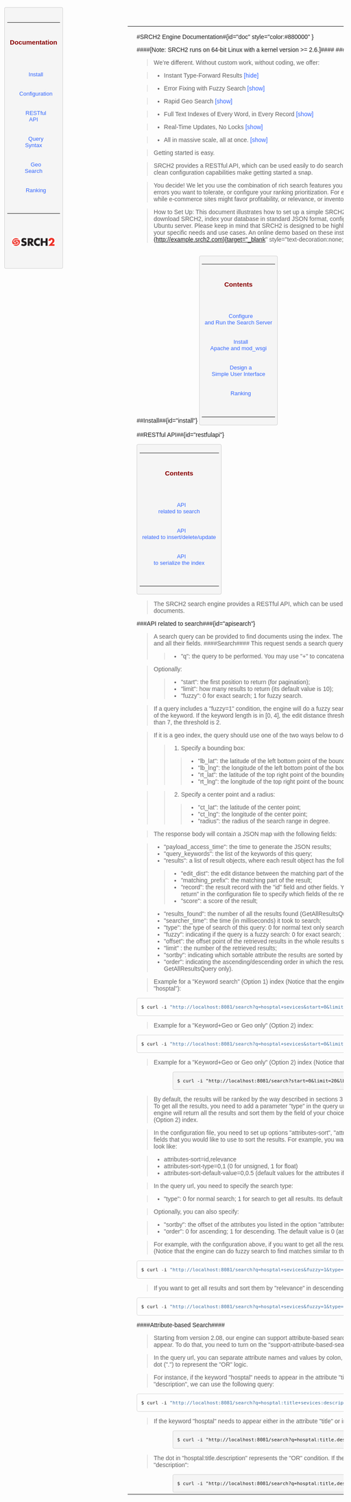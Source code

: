 <link rel="stylesheet" href="highlight/styles/default.css">
<script src="highlight/highlight.pack.js"></script>
<script>hljs.initHighlightingOnLoad();</script>
<link rel="shortcut icon" href="images/tab_icon.png" >

<script>
    function display(value){
		//<p id='InstantTypeForward'><div style="width:500px" id="bigBox"><div style="float:left;  max-width:200px;"><p id="InstantTypeForward_exp" style="face:arial; font-size:15">Is your instant search instant? If not, it's costing you. Each keystroke adds strain to your servers. Slow or low relevance means people don't find what they are looking for. Inefficient search is expensive.</p></div><div style="float:right; vertical-align:middle" id="InstantTypeForward_img"><img src="./images/InstantTypeForward.png"></div></div></p>
		var TEXT = document.getElementById(value + "_text").innerHTML;
		html = "";
		html += "<div style='width:500px' id='bigBox'>"
		html += "<div style='float:left;  max-width:200px;'><p id='InstantTypeForward_exp' style='face:arial; font-size:15'>"
		html += TEXT; 		
		html += "</p></div>";
		html +=	"<div style='float:right; vertical-align:middle' id='InstantTypeForward_img'>";
		html += "<img src='images/" + value + ".png' ></div>";
		html += "</div>";
        document.getElementById(value).innerHTML = html;

        html = "";
        html += "<span onclick=hide('"+value+"');> [hide]</span>";
        document.getElementById(value+"_main").innerHTML = html;
    }

    function hide(value){
        document.getElementById(value).innerHTML = "";
        html = "<span onclick=display('"+value+"');> [show]</span>";
        document.getElementById(value + "_main").innerHTML = html;
    }
</script>
<body onload="display('InstantTypeForward');">
<font face="Arial">

<p id="InstantTypeForward_text" hidden>Is your instant search instant? If not, it's costing you. Each keystroke adds strain to your servers. Slow or low relevance means people don't find what they are looking for. Inefficient search is expensive.</p>
<p id="fuzzySearch_text" hidden>Ever make a typo when you've searched? Ever guess how to spell a name? We can help you. Fuzzy techniques find what you want, even if you make a mistake.</p>
<p id="geoSearch_text" hidden>SRCH2's patented indexing methods enable to rapidly find locations as you type.</p>
<p id="fullTextSearch_text" hidden>Try this. Search for "paint products" at a major home improvement retailer. No instant recommendations. Why? Relevance requires a full-text search. Other Search tools don't do this. They rely on search patterns, rather than a true search of every word in your database.</p>
<p id="realTimeUpdates_text" hidden>How long does it take after a database is updated before those new items appear in search results? How about no time at all?</p>
<p id="customRankings_text" hidden>Results can be configured so that you show what's important. Prioritize by conversion, or inventory, or timeliness. It's your search, so you choose.</p>


<table><tr>
	
<td style="width:14%"> 
<div id="content">
<table><tbody><tr><td>
<div><h3><a style="text-decoration: none;color:#880000" href="#doc">Documentation</a></h3></div>

&nbsp;&nbsp;&nbsp;<a style="text-decoration: none;color:#3366FF" href="#install">Install</a><br><br>
&nbsp;&nbsp;&nbsp;<a style="text-decoration: none;color:#3366FF" href="configuration.html"/>Configuration</a><br><br>
&nbsp;&nbsp;&nbsp;<a style="text-decoration: none;color:#3366FF" href="#restfulapi"/>RESTful API</a><br><br>
&nbsp;&nbsp;&nbsp;<a style="text-decoration: none;color:#3366FF" href="querysyntax.html"/>Query Syntax</a><br><br>
&nbsp;&nbsp;&nbsp;<a style="text-decoration: none;color:#3366FF" href="#geo">Geo Search</a></br><br>
&nbsp;&nbsp;&nbsp;<a style="text-decoration: none;color:#3366FF" href="#ranking">Ranking</a></br><br>
</td></tr></tbody></table>

<span ><a  href="http://www.srch2.com" target="_blankt"><img  style="width:100px" src="images/logo.png" /></a></span></br></br>
</div>
</td>
<td style="width:86%">

#SRCH2 Engine Documentation#{id="doc" style="color:#880000" }

####[Note: SRCH2 runs on 64-bit Linux with a kernel version >= 2.6.]####
###Introduction###{id="intro"}

>   We’re different. Without custom work, without coding, we offer:


>   *   <p style="display: inline">Instant Type-Forward Results<span id="InstantTypeForward_main" style="display: inline; cursor: pointer; color:#3366FF;"> <span  onclick="hide('InstantTypeForward');">[hide]</span></span></p>
>       <p id='InstantTypeForward'></p>

>   *   <p style="display: inline">Error Fixing with Fuzzy Search<span id="fuzzySearch_main" style="display: inline; cursor: pointer; color:#3366FF;"> <span onclick="display('fuzzySearch');"> [show]</span></span></p>
>       <p id='fuzzySearch'></p>

>   *   <p style="display: inline">Rapid Geo Search<span id="geoSearch_main" style="display: inline; cursor: pointer; color:#3366FF;"><span onclick="display('geoSearch');" > [show]</span></span></p>
>       <p id='geoSearch'></p>

>   *   <p style="display: inline">Full Text Indexes of Every Word, in Every Record<span id="fullTextSearch_main" style="display: inline; cursor: pointer; color:#3366FF;"><span onclick="display('fullTextSearch');"> [show]</span></span></p>
>       <p id='fullTextSearch'></p>

>   *   <p style="display: inline">Real-Time Updates, No Locks<span id="realTimeUpdates_main" style="display: inline; cursor: pointer; color:#3366FF;"><span  onclick="display('realTimeUpdates');"> [show]</span></span></p>
>       <p id='realTimeUpdates'></p>

>   *   <p style="display: inline">All in massive scale, all at once.<span id="customRankings_main" style="display: inline; cursor: pointer; color:#3366FF;"><span onclick="display('customRankings');"> [show]</span></span></p>
>       <p id='customRankings'></p>


>   Getting started is easy.
 
>   SRCH2 provides a RESTful API, which can be used easily to do search queries, insert new documents, and delete existing documents. These clean configuration capabilities make getting started a snap.


>   You decide! We let you use the combination of rich search features you care about most. Easy configuration is the whole point. Decide how many errors you want to tolerate, or configure your ranking prioritization. For example, news and social sites might put the most recent records on top, while e-commerce sites might favor profitability, or relevance, or inventory in stock.

 
>   How to Set Up:
>   This document illustrates how to set up a simple SRCH2 implementation. We’ll take you through all the basic steps required to download SRCH2, index your database in standard JSON format, configure search features, and run your search server. SRCH2 runs on a Linux Ubuntu server. Please keep in mind that SRCH2 is designed to be highly configurable, so while this will get you started, we hope you tune it to your specific needs and use cases. An online demo based on these instructions is available at [http://example.srch2.com](http://example.srch2.com){target="_blank" style="text-decoration:none;"}. Enjoy!
</br>
##Install##{id="install"}
<div id="indexTable"><table><tbody><tr><td>
<div><h3><a style="text-decoration: none;color:#880000" href="#doc">Contents</a></h3></div>

&nbsp;&nbsp;&nbsp;<a style="text-decoration: none;color:#3366FF" href="#serverConfig">Configure and Run the Search Server</a><br><br>
&nbsp;&nbsp;&nbsp;<a style="text-decoration: none;color:#3366FF" href="#wsgi"/>Install Apache and mod_wsgi</a><br><br>
&nbsp;&nbsp;&nbsp;<a style="text-decoration: none;color:#3366FF" href="#UI">Design a Simple User Interface</a></br><br>
&nbsp;&nbsp;&nbsp;<a style="text-decoration: none;color:#3366FF" href="#ranking">Ranking</a></br><br>
</td></tr></tbody></table></div>




##RESTful API##{id="restfulapi"}
<div id="indexTable"><table><tbody><tr><td>
<div><h3><a style="text-decoration: none;color:#880000" href="#doc">Contents</a></h3></div>

&nbsp;&nbsp;&nbsp;<a style="text-decoration: none;color:#3366FF" href="#apisearch">API related to search</a><br><br>
&nbsp;&nbsp;&nbsp;<a style="text-decoration: none;color:#3366FF" href="#apiinsert"/>API related to insert/delete/update</a><br><br>
&nbsp;&nbsp;&nbsp;<a style="text-decoration: none;color:#3366FF" href="#apiserialize">API to serialize the index</a></br><br>
</td></tr></tbody></table></div>


>   The SRCH2 search engine provides a RESTful API, which can be used easily to do search queries, insert new documents, and delete existing documents.

###API related to search###{id="apisearch"}
>   A search query can be provided to find documents using the index. The search results contain document identifiers (provided at indexing time) and all their fields. 
####Search####
>   This request sends a search query string that contains:
>>  *   "q": the query to be performed. You may use "+" to concatenate multiple keywords.

>   Optionally:
>>  *   "start": the first position to return (for pagination);
>>  *   "limit": how many results to return (its default value is 10);
>>  *   "fuzzy": 0 for exact search; 1 for fuzzy search.

>   If a query includes a "fuzzy=1" condition, the engine will do a fuzzy search automatically by using a normalized edit distance based on the length of the keyword. If the keyword length is in [0, 4], the edit distance threshold is 0; if the length is in [5, 7], the threshold is 1; if the length is more than 7, the threshold is 2.

>   If it is a geo index, the query should use one of the two ways below to define a geo region to search on:
>>  1.  Specify a bounding box:
>>> *   "lb_lat": the latitude of the left bottom point of the bounding box;
>>> *   "lb_lng": the longitude of the left bottom point of the bounding box;
>>> *   "rt_lat": the latitude of the top right point of the bounding box;
>>> *   "rt_lng": the longitude of the top right point of the bounding box.

>>  2.  Specify a center point and a radius:
>>> *   "ct_lat": the latitude of the center point;
>>> *   "ct_lng": the longitude of the center point;
>>> *   "radius": the radius of the search range in degree.

>   The response body will contain a JSON map with the following fields:

>   *   "payload_access_time": the time to generate the JSON results;
>   *   "query_keywords": the list of the keywords of this query;
>   *   "results": a list of result objects, where each result object has the following fields:
>>   *   "edit_dist": the edit distance between the matching part of the result and the query;
>>   *   "matching_prefix": the matching part of the result;
>>   *   "record": the result record with the "id" field and other fields. You can use the two options "search-response-format" and "attributes-to-return" in the configuration file to specify which fields of the record you want the engine to return.
>>   *   "score": a score of the result;
>   *   "results_found": the number of all the results found (GetAllResultsQuery and Geo Search only);
>   *   "searcher_time": the time (in milliseconds) it took to search;
>   *   "type": the type of search of this query: 0 for normal text only search; 1 for text only search to get all results; 2 for Geo search;
>   *   "fuzzy": indicating if the query is a fuzzy search: 0 for exact search; 1 for fuzzy search;
>   *   "offset": the offset point of the retrieved results in the whole results set;
>   *   "limit" : the number of the retrieved results;
>   *   "sortby": indicating which sortable attribute the results are sorted by (for GetAllResultsQuery only);
>   *   "order": indicating the ascending/descending order in which the results are sorted: 0 for an ascending order; 1 for a descending order (for GetAllResultsQuery only).

>   Example for a "Keyword search" (Option 1) index (Notice that the engine can do fuzzy search to find matches similar to the mistyped keyword "hosptal"): 

```python
$ curl -i "http://localhost:8081/search?q=hosptal+sevices&start=0&limit=20&fuzzy=1"
```

>   Example for a "Keyword+Geo or Geo only" (Option 2) index:

```python
$ curl -i "http://localhost:8081/search?q=hosptal+sevices&start=0&limit=20&fuzzy=1&lb_lat=61.20&lb_lng=-149.90&rt_lat=61.22&rt_lng=-149.70"
```

>   Example for a "Keyword+Geo or Geo only" (Option 2) index (Notice that the engine can search a range without keywords):
```
$ curl -i "http://localhost:8081/search?start=0&limit=20&lb_lat=61.20&lb_lng=-149.90&rt_lat=61.22&rt_lng=-149.70"
```

>   By default, the results will be ranked by the way described in sections 3 and 4, and you need to specify the number of results by "start" and "limit".
>   To get all the results, you need to add a parameter "type" in the query url to let the engine do a different type of query. For this type of query, the engine will return all the results and sort them by the field of your choice. Please note that this type of query is not available for "Keyword+Geo" (Option 2) index.

>   In the configuration file, you need to set up options "attributes-sort", "attributes-sort-type", and "attributes-sort-default-value" to specify one or more fields that you would like to use to sort the results. For example, you want to use "id" or "relevance" to do the sorting. Then the three options will look like:

>   *   attributes-sort=id,relevance
>   *   attributes-sort-type=0,1 (0 for unsigned, 1 for float)
>   *   attributes-sort-default-value=0,0.5 (default values for the attributes if they are missing in the record)

>   In the query url, you need to specify the search type:

>   *   "type": 0 for normal search; 1 for search to get all results. Its default value is 0.

>   Optionally, you can also specify:

>   *   "sortby": the offset of the attributes you listed in the option "attributes-sort" that you want to sort the results by. The default value is 0.
>   *   "order": 0 for ascending; 1 for descending. The default value is 0 (ascending).

>   For example, with the configuration above, if you want to get all the results of a search and sort them by the "id" attribute in the ascending order (Notice that the engine can do fuzzy search to find matches similar to the mistyped keyword "hosptal"): 

```python
$ curl -i "http://localhost:8081/search?q=hosptal+sevices&fuzzy=1&type=1&sortby=0&order=0"
```

>   If you want to get all results and sort them by "relevance" in descending order: 
```python
$ curl -i "http://localhost:8081/search?q=hosptal+sevices&fuzzy=1&type=1&sortby=1&order=1"
```

####Attribute-based Search####

>   Starting from version 2.08, our engine can support attribute-based search, i.e., users can specify certain attributes where a keyword has to appear. To do that, you need to turn on the "support-attribute-based-search" option in the configuration file.

>   In the query url, you can separate attribute names and values by colon, and use comma (",") to represent the "AND" logic between attributes and dot (".") to represent the "OR" logic.

>   For instance, if the keyword "hosptal" needs to appear in the attribute "title" and the keyword "sevices" needs to appear in the attribute "description", we can use the following query: 
```python
$ curl -i "http://localhost:8081/search?q=hosptal:title+sevices:description&start=0&limit=20&fuzzy=1"
```

>   If the keyword "hosptal" needs to appear either in the attribute "title" or in the attribute "description": 
```
$ curl -i "http://localhost:8081/search?q=hosptal:title.description&start=0&limit=20&fuzzy=1"
```

>   The dot in "hosptal:title.description" represents the "OR" condition. 
>   If the keyword "hosptal" needs to appear in both attributes "title" and "description":

```
$ curl -i "http://localhost:8081/search?q=hosptal:title,description&start=0&limit=20&fuzzy=1"
```








</td></tr></table>
</font></body>

<style type="text/css">
pre{
	margin: auto;
    width:80%;
    display: block;
    padding: 9.5px;
    font-size: 13px;
    line-height: 20px;
    word-break: break-all;
    word-wrap: break-word;
    white-space: pre;
    white-space: pre-wrap;
    background-color: #f5f5f5;
    border: 1px solid #ccc;
    border: 1px solid rgba(0, 0, 0, 0.15);
    -webkit-border-radius: 4px;
    -moz-border-radius: 4px;
    border-radius: 4px;
    overflow:auto;
    max-height:600px;
}
#content{
    position:fixed;
	left:10px;
	top:20px;
    padding: 5.5px;
    font-size: 13px;
    //line-height: 20px;
    word-break: break-all;
    word-wrap: break-word;
    white-space: pre;
    white-space: pre-wrap;
    background-color: #f5f5f5;
    border: 1px solid #ccc;
    border: 1px solid rgba(0, 0, 0, 0.15);
    -webkit-border-radius: 4px;
    -moz-border-radius: 4px;
    border-radius: 4px;
    text-align:center;
}
html{
	min-width:1100px;
}
#indexTable{
    padding: 5.5px;
    font-size: 13px;
    //line-height: 20px;
    word-break: break-all;
    word-wrap: break-word;
    white-space: pre;
    white-space: pre-wrap;
    background-color: #f5f5f5;
    border: 1px solid #ccc;
    border: 1px solid rgba(0, 0, 0, 0.15);
    -webkit-border-radius: 4px;
    -moz-border-radius: 4px;
    border-radius: 4px;
    text-align:center;
    display: inline-block
}
#bigBox{
    padding: 10px;
    font-size: 13px;
    white-space: pre;
    white-space: pre-wrap;
    background-color: #f5f5f5;
    border: 1px solid #ccc;
    border: 1px solid rgba(0, 0, 0, 0.15);
    -webkit-border-radius: 4px;
    -moz-border-radius: 4px;
    border-radius: 4px;
    //text-align:center;
    display: inline-block
}

</style>
